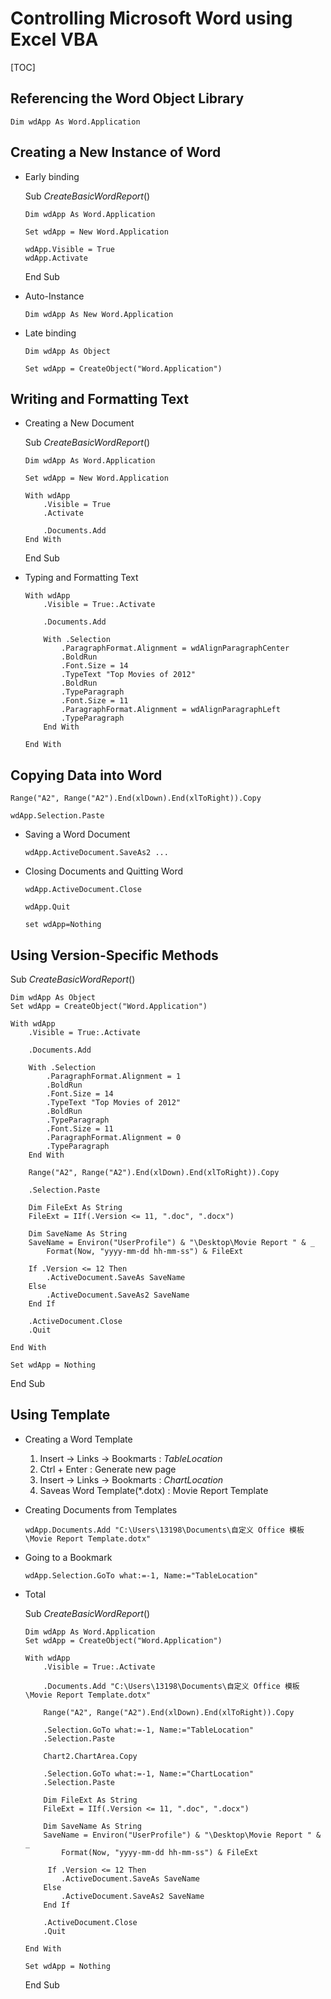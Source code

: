 # Controlling Microsoft Word using Excel VBA

[TOC]

## Referencing the Word Object Library

`Dim wdApp As Word.Application`

## Creating a New Instance of Word

- Early binding

  Sub *CreateBasicWordReport*()

  

      Dim wdApp As Word.Application
      
      Set wdApp = New Word.Application
      
      wdApp.Visible = True
      wdApp.Activate

  End Sub

- Auto-Instance

  `Dim wdApp As New Word.Application`

- Late binding

  
  
      Dim wdApp As Object
      
      Set wdApp = CreateObject("Word.Application")

## Writing and Formatting Text

- Creating a New Document

  Sub *CreateBasicWordReport*()

  

      Dim wdApp As Word.Application
      
      Set wdApp = New Word.Application
      
      With wdApp
          .Visible = True
          .Activate
          
          .Documents.Add
      End With

  End Sub

- Typing and Formatting Text

  
  
      With wdApp
          .Visible = True:.Activate
          
          .Documents.Add
          
          With .Selection
              .ParagraphFormat.Alignment = wdAlignParagraphCenter
              .BoldRun
              .Font.Size = 14
              .TypeText "Top Movies of 2012"
              .BoldRun
              .TypeParagraph
              .Font.Size = 11
              .ParagraphFormat.Alignment = wdAlignParagraphLeft
              .TypeParagraph
          End With
          
      End With

## Copying Data into Word

    Range("A2", Range("A2").End(xlDown).End(xlToRight)).Copy
    
    wdApp.Selection.Paste

- Saving a Word Document

  `wdApp.ActiveDocument.SaveAs2 ...`

- Closing Documents and Quitting Word

  `wdApp.ActiveDocument.Close`

  `wdApp.Quit`

  `set wdApp=Nothing`

## Using Version-Specific Methods

Sub *CreateBasicWordReport*()

    Dim wdApp As Object
    Set wdApp = CreateObject("Word.Application")
    
    With wdApp
        .Visible = True:.Activate
        
        .Documents.Add
        
        With .Selection
            .ParagraphFormat.Alignment = 1
            .BoldRun
            .Font.Size = 14
            .TypeText "Top Movies of 2012"
            .BoldRun
            .TypeParagraph
            .Font.Size = 11
            .ParagraphFormat.Alignment = 0
            .TypeParagraph
        End With
    
        Range("A2", Range("A2").End(xlDown).End(xlToRight)).Copy
        
        .Selection.Paste
        
        Dim FileExt As String
        FileExt = IIf(.Version <= 11, ".doc", ".docx")
        
        Dim SaveName As String
        SaveName = Environ("UserProfile") & "\Desktop\Movie Report " & _
            Format(Now, "yyyy-mm-dd hh-mm-ss") & FileExt
            
        If .Version <= 12 Then
            .ActiveDocument.SaveAs SaveName
        Else
            .ActiveDocument.SaveAs2 SaveName
        End If
        
        .ActiveDocument.Close
        .Quit
        
    End With
    
    Set wdApp = Nothing

End Sub

## Using Template

- Creating a Word Template
  1. Insert -> Links -> Bookmarts : *TableLocation*
  2. Ctrl + Enter : Generate new page
  3. Insert -> Links -> Bookmarts : *ChartLocation*
  4. Saveas Word Template(*.dotx) : Movie Report Template

- Creating Documents from Templates

  ```
  wdApp.Documents.Add "C:\Users\13198\Documents\自定义 Office 模板\Movie Report Template.dotx"
  ```

- Going to a Bookmark

  `wdApp.Selection.GoTo what:=-1, Name:="TableLocation"`

- Total

  Sub *CreateBasicWordReport*()

  
  
      Dim wdApp As Word.Application
      Set wdApp = CreateObject("Word.Application")
      
      With wdApp
          .Visible = True:.Activate
          
          .Documents.Add "C:\Users\13198\Documents\自定义 Office 模板\Movie Report Template.dotx"  
      
          Range("A2", Range("A2").End(xlDown).End(xlToRight)).Copy
      
          .Selection.GoTo what:=-1, Name:="TableLocation"
          .Selection.Paste
          
          Chart2.ChartArea.Copy
          
          .Selection.GoTo what:=-1, Name:="ChartLocation"
          .Selection.Paste
          
          Dim FileExt As String
          FileExt = IIf(.Version <= 11, ".doc", ".docx")
          
          Dim SaveName As String
          SaveName = Environ("UserProfile") & "\Desktop\Movie Report " & _
              Format(Now, "yyyy-mm-dd hh-mm-ss") & FileExt
              
           If .Version <= 12 Then
              .ActiveDocument.SaveAs SaveName
          Else
              .ActiveDocument.SaveAs2 SaveName
          End If
          
          .ActiveDocument.Close
          .Quit
          
      End With
      
      Set wdApp = Nothing
  
  End Sub